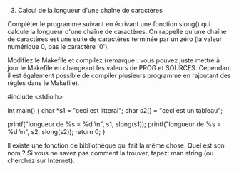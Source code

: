 3. Calcul de la longueur d'une chaîne de caractères

Compléter le programme suivant en écrivant une fonction slong() qui calcule la longueur d'une chaîne de caractères. On
rappelle qu'une chaîne de caractères est une suite de caractères terminée par un zéro (la valeur numérique 0, pas le
caractère '0').

Modifiez le Makefile et compilez (remarque : vous pouvez juste mettre à jour le Makefile en changeant les valeurs de
PROG et SOURCES. Cependant il est également possible de compiler plusieurs programme en rajoutant des règles dans le
Makefile).

#include <stdio.h>

int main() {
char *s1 = "ceci est litteral";
char s2[] = "ceci est un tableau";

printf("longueur de %s = %d \n", s1, slong(s1));
printf("longueur de %s = %d \n", s2, slong(s2));
return 0;
}

Il existe une fonction de bibliothèque qui fait la même chose. Quel est son nom ? Si vous ne savez pas comment la
trouver, tapez: man string (ou cherchez sur Internet).

